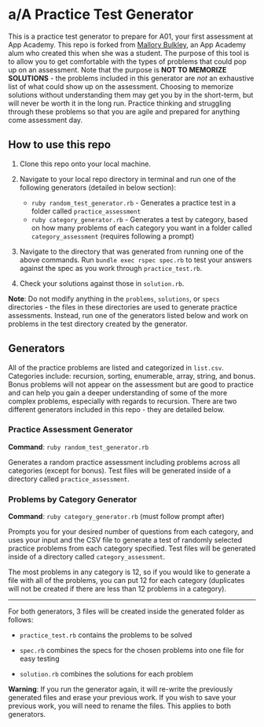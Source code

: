# a/A Practice Test Generator

This is a practice test generator to prepare for A01, your first assessment at App Academy. This repo is forked from [Mallory Bulkley](https://github.com/mallorybulkley), an App Academy alum who created this when she was a student. The purpose of this tool is to allow you to get comfortable with the types of problems that could pop up on an assessment. Note that the purpose is **NOT TO MEMORIZE SOLUTIONS** - the problems included in this generator are _not_ an exhaustive list of what could show up on the assessment. Choosing to memorize solutions without understanding them may get you by in the short-term, but will never be worth it in the long run. Practice thinking and struggling through these problems so that you are agile and prepared for anything come assessment day.

## How to use this repo

1. Clone this repo onto your local machine.

2. Navigate to your local repo directory in terminal and run one of the following generators (detailed in below section):

   - `ruby random_test_generator.rb` - Generates a practice test in a folder called `practice_assessment`
   - `ruby category_generator.rb` - Generates a test by category, based on how many problems of each category you want in a folder called `category_assessment` (requires following a prompt)

3. Navigate to the directory that was generated from running one of the above commands. Run `bundle exec rspec spec.rb` to test your answers against the spec as you work through `practice_test.rb`.

4. Check your solutions against those in `solution.rb`.

**Note**: Do not modify anything in the `problems`, `solutions`, or `specs` directories - the files in these directories are used to generate practice assessments. Instead, run one of the generators listed below and work on problems in the test directory created by the generator.

## Generators

All of the practice problems are listed and categorized in `list.csv`. Categories include: recursion, sorting, enumerable, array, string, and bonus. Bonus problems will not appear on the assessment but are good to practice and can help you gain a deeper understanding of some of the more complex problems, especially with regards to recursion. There are two different generators included in this repo - they are detailed below.

### Practice Assessment Generator

**Command**: `ruby random_test_generator.rb`

Generates a random practice assessment including problems across all categories (except for bonus). Test files will be generated inside of a directory called `practice_assessment`.

### Problems by Category Generator

**Command**: `ruby category_generator.rb` (must follow prompt after)

Prompts you for your desired number of questions from each category, and uses your input and the CSV file to generate a test of randomly selected practice problems from each category specified. Test files will be generated inside of a directory called `category_assessment`.

The most problems in any category is 12, so if you would like to generate a file with all of the problems, you can put 12 for each category (duplicates will not be created if there are less than 12 problems in a category).

---

For both generators, 3 files will be created inside the generated folder as follows:

- `practice_test.rb` contains the problems to be solved

- `spec.rb` combines the specs for the chosen problems into one file for easy testing

- `solution.rb` combines the solutions for each problem

**Warning**: If you run the generator again, it will re-write the previously generated files and erase your previous work. If you wish to save your previous work, you will need to rename the files. This applies to both generators.
